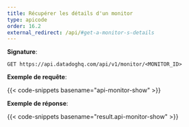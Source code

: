 ```yaml
---
title: Récupérer les détails d'un monitor
type: apicode
order: 16.2
external_redirect: /api/#get-a-monitor-s-details
---
```


**Signature**:

`GET https://api.datadoghq.com/api/v1/monitor/<MONITOR_ID>`

**Exemple de requête**:

{{< code-snippets basename="api-monitor-show" >}}

**Exemple de réponse**:

{{< code-snippets basename="result.api-monitor-show" >}}

